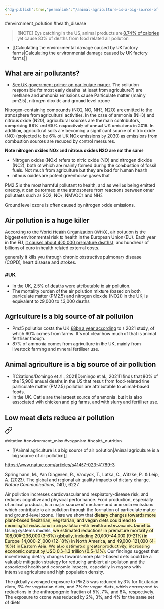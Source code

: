 ```yaml
---
{"dg-publish":true,"permalink":"/animal-agriculture-is-a-big-source-of-air-pollution/","created":"2025-10-23T17:42:44.136+01:00","updated":"2025-10-23T18:06:08.694+01:00"}
---
```


#environment_pollution  #health_disease  

> [!NOTE] Eye catching
> In the US, animal products are [8.74% of calories](https://ourworldindata.org/grapher/share-of-calories-from-animal-protein-vs-gdp-per-capita?tab=table&country=~USA) yet cause 80% of deaths from food related air pollution

- [[Calculating the environmental damage caused by UK factory farms\|Calculating the environmental damage caused by UK factory farms]] 
## What are air pollutants?
- [See UK government primer on particulate matter](https://www.gov.uk/government/statistics/air-quality-statistics/concentrations-of-particulate-matter-pm10-and-pm25).
The pollution responsible for most early deaths (at least from agriculture?) are methane and ammonia emissions cause Particulate matter (mainly pm2.5), nitrogen dioxide and ground level ozone 

Nitrogen-containing compounds (NO2, NO, NH3, N2O) are emitted to the atmosphere from agricultural activities. In the case of ammonia (NH3) and nitrous oxide (N2O), agricultural sources are the main contributors, comprising 88% and 68% respectively of annual UK emissions in 2016. In addition, agricultural soils are becoming a significant source of nitric oxide (NO) (projected to be 6% of UK NOx emissions by 2030) as emissions from combustion sources are reduced by control measures.

**Note nitrogen oxides NOx and nitrous oxides N2O are not the same**
- Nitrogen oxides (NOx) refers to nitric oxide (NO) and nitrogen dioxide (NO2), both of which are mainly formed during the combustion of fossil fuels. Not much from agriculture but they are bad for human health
- nitrous oxides are potent greenhouse gases that 

PM2.5 is the most harmful pollutant to health, and as well as being emitted directly, it can be formed in the atmosphere from reactions between other pollutants such as SO2, NOx, NMVOCs and NH3.

Ground level ozone is often caused by nitrogen oxide emissions.
## Air pollution is a huge killer
[According to the World Health Organization (WHO)](https://iris.who.int/bitstream/handle/10665/250141/9789241511353-eng.pdf?sequence=1&isAllowed=y), air pollution is the biggest environmental risk to health in the European Union (EU). Each year in the EU, [it causes about 400 000 premature deaths](https://www.eca.europa.eu/Lists/ECADocuments/SR18_23/SR_AIR_QUALITY_EN.pdf)), and hundreds of billions of euro in health related external costs. 

generally it kills you through chronic obstructive pulmonary disease (COPD), heart disease and strokes.

### #UK
- In the UK, [2.5% of deaths](https://ourworldindata.org/outdoor-air-pollution) were attributable to air pollution.
- The mortality burden of the air pollution mixture (based on both particulate matter (PM2.5) and nitrogen dioxide (NO2)) in the UK, is equivalent to 29,000 to 43,000 deaths
## Agriculture is a big source of air pollution 
- Pm25 pollution costs the UK [£8bn a year according](https://www.theguardian.com/environment/2021/nov/04/ammonia-from-farms-behind-60-of-uk-particulate-air-pollution-study) to a 2021 study, of which 60% comes from farms. It's not clear how much of that is animal fertiliser though.
- 87% of ammonia comes from agriculture in the UK, mainly from livestock farming and mineral fertiliser use. 
## Animal agriculture is a big source of air pollution
- [[Citations/Domingo et al., 2021\|Domingo et al., 2021]] finds that 80% of the 15,900 annual deaths in the US that result from food-related fine particulate matter (PM2.5) pollution are attributable to animal-based foods.
- In the UK, Cattle are the largest source of ammonia, but it is also associated with chicken and pig farms, and with slurry and fertiliser use.



## Low meat diets reduce air pollution

<div class="transclusion internal-embed is-loaded"><a class="markdown-embed-link" href="/citations/springmann-et-al-2023/" aria-label="Open link"><svg xmlns="http://www.w3.org/2000/svg" width="24" height="24" viewBox="0 0 24 24" fill="none" stroke="currentColor" stroke-width="2" stroke-linecap="round" stroke-linejoin="round" class="svg-icon lucide-link"><path d="M10 13a5 5 0 0 0 7.54.54l3-3a5 5 0 0 0-7.07-7.07l-1.72 1.71"></path><path d="M14 11a5 5 0 0 0-7.54-.54l-3 3a5 5 0 0 0 7.07 7.07l1.71-1.71"></path></svg></a><div class="markdown-embed">




#citation #environment_misc #veganism #health_nutrition

- [[Animal agriculture is a big source of air pollution\|Animal agriculture is a big source of air pollution]] 

https://www.nature.com/articles/s41467-023-41789-3

Springmann, M., Van Dingenen, R., Vandyck, T., Latka, C., Witzke, P., & Leip, A. (2023). The global and regional air quality impacts of dietary change. _Nature Communications_, _14_(1), 6227.

Air pollution increases cardiovascular and respiratory-disease risk, and reduces cognitive and physical performance. Food production, especially of animal products, is a major source of methane and ammonia emissions which contribute to air pollution through the formation of particulate matter and ground-level ozone. Here we show that <mark style="background: #FFF3A3A6;">dietary changes towards more plant-based flexitarian, vegetarian, and vegan diets could lead to meaningful reductions in air pollution with health and economic benefits</mark>. Using systems models, <mark style="background: #FFF3A3A6;">we estimated reductions in premature mortality of 108,000-236,000 (3-6%) globally, including 20,000-44,000 (9-21%) in Europe, 14,000-21,000 (12-18%) in North America, and 49,000-121,000 (4-10%) in Eastern Asia. We also estimated greater productivity, increasing economic output by USD 0.6-1.3 trillion (0.5-1.1%).</mark> Our findings suggest that incentivising dietary changes towards more plant-based diets could be a valuable mitigation strategy for reducing ambient air pollution and the associated health and economic impacts, especially in regions with intensive agriculture and high population density.

The globally averaged exposure to PM2.5 was reduced by 3% for flexitarian diets, 6% for vegetarian diets, and 7% for vegan diets, which correspond to reductions in the anthropogenic fraction of 5%, 7%, and 8%, respectively. The exposure to ozone was reduced by 2%, 3%, and 4% for the same set of diets 

</div></div>
